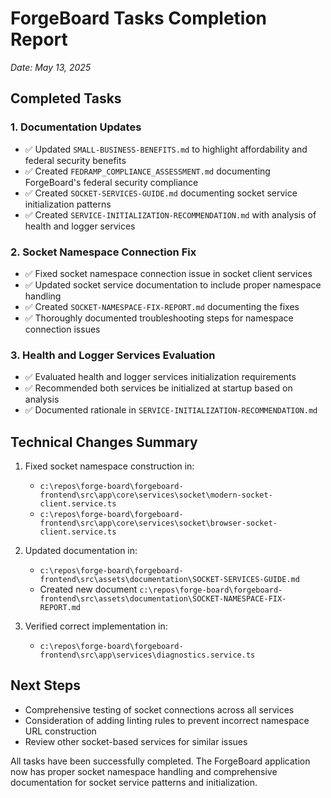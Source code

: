 # ForgeBoard Tasks Completion Report

*Date: May 13, 2025*

## Completed Tasks

### 1. Documentation Updates

- ✅ Updated `SMALL-BUSINESS-BENEFITS.md` to highlight affordability and federal security benefits
- ✅ Created `FEDRAMP_COMPLIANCE_ASSESSMENT.md` documenting ForgeBoard's federal security compliance
- ✅ Created `SOCKET-SERVICES-GUIDE.md` documenting socket service initialization patterns
- ✅ Created `SERVICE-INITIALIZATION-RECOMMENDATION.md` with analysis of health and logger services

### 2. Socket Namespace Connection Fix

- ✅ Fixed socket namespace connection issue in socket client services
- ✅ Updated socket service documentation to include proper namespace handling
- ✅ Created `SOCKET-NAMESPACE-FIX-REPORT.md` documenting the fixes
- ✅ Thoroughly documented troubleshooting steps for namespace connection issues

### 3. Health and Logger Services Evaluation

- ✅ Evaluated health and logger services initialization requirements
- ✅ Recommended both services be initialized at startup based on analysis
- ✅ Documented rationale in `SERVICE-INITIALIZATION-RECOMMENDATION.md`

## Technical Changes Summary

1. Fixed socket namespace construction in:
   - `c:\repos\forge-board\forgeboard-frontend\src\app\core\services\socket\modern-socket-client.service.ts`
   - `c:\repos\forge-board\forgeboard-frontend\src\app\core\services\socket\browser-socket-client.service.ts`

2. Updated documentation in:
   - `c:\repos\forge-board\forgeboard-frontend\src\assets\documentation\SOCKET-SERVICES-GUIDE.md`
   - Created new document `c:\repos\forge-board\forgeboard-frontend\src\assets\documentation\SOCKET-NAMESPACE-FIX-REPORT.md`

3. Verified correct implementation in:
   - `c:\repos\forge-board\forgeboard-frontend\src\app\services\diagnostics.service.ts`

## Next Steps

- Comprehensive testing of socket connections across all services
- Consideration of adding linting rules to prevent incorrect namespace URL construction
- Review other socket-based services for similar issues

All tasks have been successfully completed. The ForgeBoard application now has proper socket namespace handling and comprehensive documentation for socket service patterns and initialization.
